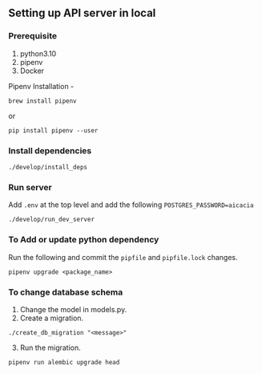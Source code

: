 ## Setting up API server in local

### Prerequisite
1. python3.10
2. pipenv
3. Docker

Pipenv Installation -
```
brew install pipenv
```
or
```
pip install pipenv --user
```

### Install dependencies
```
./develop/install_deps
```

### Run server
Add `.env` at the top level and add the following
`POSTGRES_PASSWORD=aicacia`

```
./develop/run_dev_server
```

### To Add or update python dependency

Run the following and commit the `pipfile` and `pipfile.lock` changes.
```
pipenv upgrade <package_name>
```


### To change database schema
1. Change the model in models.py.
2. Create a migration.
```
./create_db_migration "<message>"
```
3. Run the migration.
```
pipenv run alembic upgrade head
```
